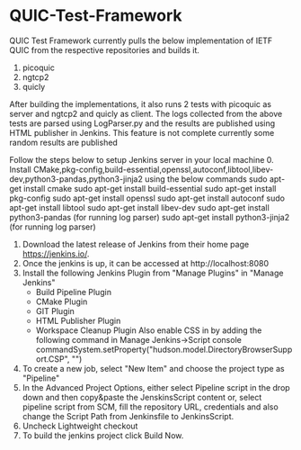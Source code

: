 # QUIC-Test-Framework

QUIC Test Framework currently pulls the below implementation of IETF QUIC from the respective repositories and builds it. 

1. picoquic
2. ngtcp2
3. quicly 

After building the implementations, it also runs 2 tests with picoquic as server and ngtcp2 and quicly as client. The logs collected from the above tests are parsed using LogParser.py and the results are published using HTML publisher in Jenkins. This feature is not complete currently some random results are published 

Follow the steps below to setup Jenkins server in your local machine
0. Install CMake,pkg-config,build-essential,openssl,autoconf,libtool,libev-dev,python3-pandas,python3-jinja2 using the below commands
	sudo apt-get install cmake
	sudo apt-get install build-essential
	sudo apt-get install pkg-config
	sudo apt-get install openssl
	sudo apt-get install autoconf
	sudo apt-get install libtool
	sudo apt-get install libev-dev
	sudo apt-get install python3-pandas (for running log parser)
	sudo apt-get install python3-jinja2 (for running log parser)
1. Download the latest release of Jenkins from their home page https://jenkins.io/.
2. Once the jenkins is up, it can be accessed at http://localhost:8080
3. Install the following Jenkins Plugin from "Manage Plugins" in "Manage Jenkins"
    - Build Pipeline Plugin
    - CMake Plugin
    - GIT Plugin
    - HTML Publisher Plugin
    - Workspace Cleanup Plugin
   Also enable CSS in by adding the following command in Manage Jenkins->Script console 
     commandSystem.setProperty("hudson.model.DirectoryBrowserSupport.CSP", "")
4. To create a new job, select "New Item" and choose the project type as "Pipeline"
5. In the Advanced Project Options, either select Pipeline script in the drop down and then copy&paste the JenskinsScript content 
or, select pipeline script from SCM, fill the repository URL, credentials and also change the Script Path from Jenkinsfile to JenkinsScript.
6. Uncheck Lightweight checkout
7. To build the jenkins project click Build Now.  
